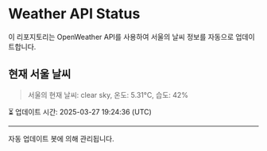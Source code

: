 
# Weather API Status

이 리포지토리는 OpenWeather API를 사용하여 서울의 날씨 정보를 자동으로 업데이트합니다.

## 현재 서울 날씨
> 서울의 현재 날씨: clear sky, 온도: 5.31°C, 습도: 42%

⏳ 업데이트 시간: 2025-03-27 19:24:36 (UTC)

---
자동 업데이트 봇에 의해 관리됩니다.
